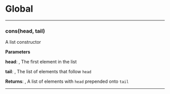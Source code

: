 # Global





* * *

### cons(head, tail) 

A list constructor

**Parameters**

**head**: , The first element in the list

**tail**: , The list of elements that follow `head`

**Returns**: , A list of elements with `head` prepended onto `tail`



* * *










